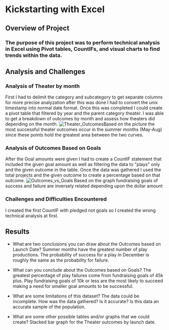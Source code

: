 # Kickstarting with Excel

## Overview of Project

### The purpose of this project was to perform technical analysis in Excel using Pivot tables, CountIFs, and visual charts to find trends within the data.

## Analysis and Challenges

### **Analysis of Theater by month**
First I had to delimit the category and subcategory to get separate columns for more precise analyzation after this was done I had to convert the unix timestamp into normal date format. Once this was completed I could create a pivot table that filtered by year and the parent category theater. I was able to get a breakdown of outcomes by month and assess how theaters did depending on the month. ![Theater_Outcomes](https://user-images.githubusercontent.com/85142929/122662750-0d484000-d15b-11eb-9a6f-44aa4363fd83.png)Based on the picture the most successful theater outcomes occur in the summer months (May-Aug) since these points hold the greatest area between the two curves.

### **Analysis of Outcomes Based on Goals**
After the Goal amounts were given I had to create a CountIF statement that included the given goal amount as well as filtering the data to "plays" only and the given outcome in the table. Once the data was gathered I used the total projects and the given outcome to create a percentage based on that outcome. 
![Outcomes_vs_Goals](https://user-images.githubusercontent.com/85142929/122662748-0cafa980-d15b-11eb-91ec-86604d92ade1.png) Based on the graph fundraising goals of success and failure are inversely related depending upon the dollar amount

### **Challenges and Difficulties Encountered**
I created the first CountIF with pledged not goals so I created the wrong technical analysis at first.

## Results

- What are two conclusions you can draw about the Outcomes based on Launch Date?
Summer months have the greatest number of play productions. The probability of success for a play in December is roughly the same as the probability for failure. 

- What can you conclude about the Outcomes based on Goals?
The greatest percentage of play failures come from fundraising goals of 45k plus. Play fundraising goals of 10k or less are the most likely to succeed making a need for smaller goal amounts to be successful.

- What are some limitations of this dataset?
The data could be incomplete. How was the data gathered? Is it accurate? Is this data an accurate sample of the population.

- What are some other possible tables and/or graphs that we could create?
Stacked bar graph for the Theater outcomes by launch date.

